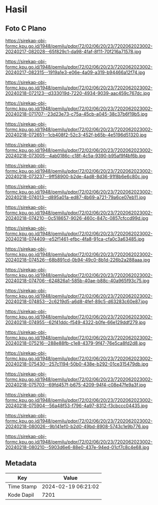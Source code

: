 # Hasil

## Foto C Plano

https://sirekap-obj-formc.kpu.go.id/1948/pemilu/pdpr/72/02/06/20/23/7202062023002-20240217-082028--65f829c1-da98-4faf-8f11-70f216a71578.jpg

https://sirekap-obj-formc.kpu.go.id/1948/pemilu/pdpr/72/02/06/20/23/7202062023002-20240217-082315--1919a1e3-e06e-4a09-a319-b94466a12f74.jpg

https://sirekap-obj-formc.kpu.go.id/1948/pemilu/pdpr/72/02/06/20/23/7202062023002-20240218-072123--d333019d-7220-4934-9039-aac459c767dc.jpg

https://sirekap-obj-formc.kpu.go.id/1948/pemilu/pdpr/72/02/06/20/23/7202062023002-20240218-071707--23d23e73-c75a-45cb-a045-38c37b6f19b5.jpg

https://sirekap-obj-formc.kpu.go.id/1948/pemilu/pdpr/72/02/06/20/23/7202062023002-20240218-072651--1cb408f2-52c3-452f-b65b-4e5196d51320.jpg

https://sirekap-obj-formc.kpu.go.id/1948/pemilu/pdpr/72/02/06/20/23/7202062023002-20240218-073005--4ab0186c-c18f-4c5a-9390-b95af9f4bf6b.jpg

https://sirekap-obj-formc.kpu.go.id/1948/pemilu/pdpr/72/02/06/20/23/7202062023002-20240218-073237--9ff58900-b2de-4ad8-8d36-91f8b6e6c80c.jpg

https://sirekap-obj-formc.kpu.go.id/1948/pemilu/pdpr/72/02/06/20/23/7202062023002-20240218-074013--d895a01a-ed87-4b69-a721-79a6ce07eb11.jpg

https://sirekap-obj-formc.kpu.go.id/1948/pemilu/pdpr/72/02/06/20/23/7202062023002-20240218-074210--0c518657-9026-460c-847c-0857cfccd99d.jpg

https://sirekap-obj-formc.kpu.go.id/1948/pemilu/pdpr/72/02/06/20/23/7202062023002-20240218-074409--e52f1461-efbc-4fa8-91ca-cfa0c3a63485.jpg

https://sirekap-obj-formc.kpu.go.id/1948/pemilu/pdpr/72/02/06/20/23/7202062023002-20240218-074526--68b891cd-0b94-49c0-8b1d-226b2a288aaa.jpg

https://sirekap-obj-formc.kpu.go.id/1948/pemilu/pdpr/72/02/06/20/23/7202062023002-20240218-074706--624826a1-585b-40ae-b88c-40a965f93c75.jpg

https://sirekap-obj-formc.kpu.go.id/1948/pemilu/pdpr/72/02/06/20/23/7202062023002-20240218-074853--2c6219d5-a6d8-4fef-89c5-d63283c60e87.jpg

https://sirekap-obj-formc.kpu.go.id/1948/pemilu/pdpr/72/02/06/20/23/7202062023002-20240218-074955--62f41ddc-f549-4322-b0fe-66e129ddf279.jpg

https://sirekap-obj-formc.kpu.go.id/1948/pemilu/pdpr/72/02/06/20/23/7202062023002-20240218-075216--288e88fb-c1e8-4379-9f47-76e5ca8fd2d8.jpg

https://sirekap-obj-formc.kpu.go.id/1948/pemilu/pdpr/72/02/06/20/23/7202062023002-20240218-075430--257c1194-50b0-438e-b292-01ce315479db.jpg

https://sirekap-obj-formc.kpu.go.id/1948/pemilu/pdpr/72/02/06/20/23/7202062023002-20240218-075703--69fd457f-b675-4209-94f4-c08e47fe9a3f.jpg

https://sirekap-obj-formc.kpu.go.id/1948/pemilu/pdpr/72/02/06/20/23/7202062023002-20240218-075904--56a48f53-f796-4a97-8312-f3cbccc04435.jpg

https://sirekap-obj-formc.kpu.go.id/1948/pemilu/pdpr/72/02/06/20/23/7202062023002-20240218-080026--9b141ef0-b2d0-49bd-8908-5743c1e9b776.jpg

https://sirekap-obj-formc.kpu.go.id/1948/pemilu/pdpr/72/02/06/20/23/7202062023002-20240218-080210--5903d6e6-88e0-437e-94ed-01cf7c8c4e68.jpg


## Metadata

| Key        | Value               |
| ---------- | ------------------- |
| Time Stamp | 2024-02-19 06:21:02 |
| Kode Dapil | 7201                |



